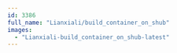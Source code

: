 ```yaml
---
id: 3386
full_name: "Lianxiali/build_container_on_shub"
images: 
  - "Lianxiali-build_container_on_shub-latest"
---
```

